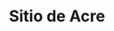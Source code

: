 ﻿---
title: "Sitio de Acre"
permalink: periodes_573.html
layout: periode
dataInici: 1189-08-28
dataFi: 1191-07-12
sidebar: periodes
pares:
  - id: 224
    title: "Tercera Cruzada"
    dataInici: "(1189)"
    dataFi: "(1191)"

fills:
jocsPrincipals:
  - title: "Acre: The Third Crusade Opens"
    bggId: 130670

jocsEscenaris:
jocsEpoca:
  - title: "The Crusades"
    bggId: 36698
    escenari: "Acre"
    dataInici: 
    dataFi: 

  - title: "Art of Siege"
    bggId: 3935
    escenari: "Acre"

jocsEpocaEscenaris:
---
